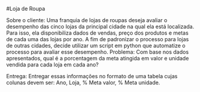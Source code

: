 #Loja de Roupa

Sobre o cliente: 
  Uma franquia de lojas de roupas deseja avaliar o desempenho das cinco lojas da principal cidade na qual ela está localizada. Para isso, ela disponibiliza dados de    vendas, preço dos produtos e metas de cada uma das lojas por ano. A fim de padronizar o processo para lojas de outras cidades, decide utilizar um script em python que automatize o processo para avaliar esse desempenho.
Problema: 
Com base nos dados apresentados, qual é a porcentagem da meta atingida em valor e unidade vendida para cada loja em cada ano?

Entrega: 
  Entregar essas informações no formato de uma tabela cujas colunas devem ser: Ano, Loja, % Meta valor, % Meta unidade.
